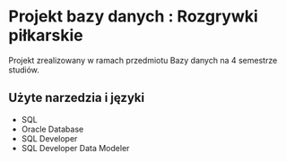 # Projekt bazy danych : Rozgrywki piłkarskie

Projekt zrealizowany w ramach przedmiotu Bazy danych na 4 semestrze studiów.

## Użyte narzedzia i języki

* SQL
* Oracle Database
* SQL Developer
* SQL Developer Data Modeler

